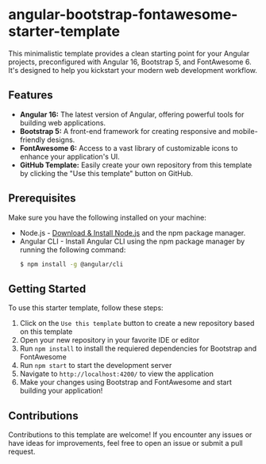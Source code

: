 # angular-bootstrap-fontawesome-starter-template

This minimalistic template provides a clean starting point for your Angular projects, preconfigured with Angular 16, Bootstrap 5, and FontAwesome 6. It's designed to help you kickstart your modern web development workflow.

## Features

- **Angular 16:** The latest version of Angular, offering powerful tools for building web applications.
- **Bootstrap 5:** A front-end framework for creating responsive and mobile-friendly designs.
- **FontAwesome 6:** Access to a vast library of customizable icons to enhance your application's UI.
- **GitHub Template:** Easily create your own repository from this template by clicking the "Use this template" button on GitHub.
  
## Prerequisites
  Make sure you have the following installed on your machine:
  - Node.js - [Download & Install Node.js](https://nodejs.org/en/download/) and the npm package manager.
  - Angular CLI - Install Angular CLI using the npm package manager by running the following command:
    ```bash
    $ npm install -g @angular/cli
    ```

## Getting Started

To use this starter template, follow these steps:

  1. Click on the `Use this template` button to create a new repository based on this template
  2. Open your new repository in your favorite IDE or editor
  3. Run `npm install` to install the requiered dependencies for Bootstrap and FontAwesome
  4. Run `npm start` to start the development server
  5. Navigate to `http://localhost:4200/` to view the application
  6. Make your changes using Bootstrap and FontAwesome and start building your application!

## Contributions

Contributions to this template are welcome! If you encounter any issues or have ideas for improvements, feel free to open an issue or submit a pull request.
